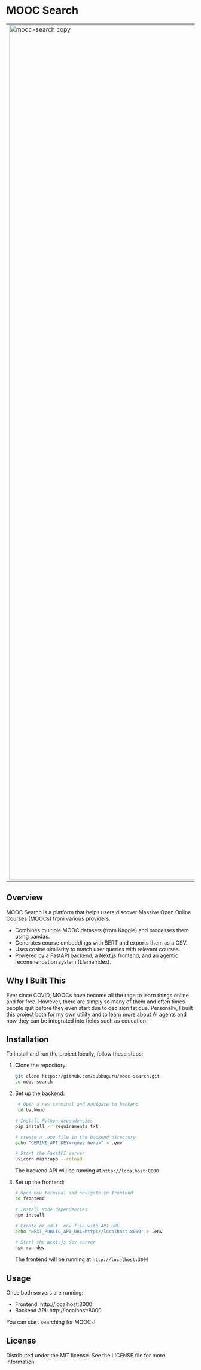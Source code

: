 # MOOC Search

<table>
  <tr>
    <td><img width="2284" alt="mooc-search copy" src="https://github.com/user-attachments/assets/330c865f-aa34-473a-8005-43a2e22e3ca5" /></td>
    <td><img width="2233" alt="image" src="https://github.com/user-attachments/assets/f185faa4-4b54-432e-bde2-533ea0e98210" /></td>
  </tr>
</table>



## Overview

MOOC Search is a platform that helps users discover Massive Open Online Courses (MOOCs) from various providers.

- Combines multiple MOOC datasets (from Kaggle) and processes them using pandas.
- Generates course embeddings with BERT and exports them as a CSV.
- Uses cosine similarity to match user queries with relevant courses.
- Powered by a FastAPI backend, a Next.js frontend, and an agentic recommendation system (LlamaIndex).

## Why I Built This

Ever since COVID, MOOCs have become all the rage to learn things online and for free. However, there are simply so many of them and often times people quit before they even start due to decision fatigue.
Personally, I built this project both for my own utility and to learn more about AI agents and how they can be integrated into fields such as education.

## Installation

To install and run the project locally, follow these steps:

1. Clone the repository:

   ```bash
   git clone https://github.com/subbuguru/mooc-search.git
   cd mooc-search
   ```

2. Set up the backend:

   ```bash
    # Open a new terminal and navigate to backend
    cd backend

   # Install Python dependencies
   pip install -r requirements.txt

   # create a .env file in the backend directory
   echo "GEMINI_API_KEY=<goes here>" > .env

   # Start the FastAPI server
   uvicorn main:app --reload
   ```

   The backend API will be running at `http://localhost:8000`

3. Set up the frontend:

   ```bash
   # Open new terminal and navigate to frontend
   cd frontend

   # Install Node dependencies
   npm install

   # Create or edit .env file with API URL
   echo "NEXT_PUBLIC_API_URL=http://localhost:8000" > .env

   # Start the Next.js dev server
   npm run dev
   ```

   The frontend will be running at `http://localhost:3000`

## Usage

Once both servers are running:

- Frontend: http://localhost:3000
- Backend API: http://localhost:8000

You can start searching for MOOCs!


## License

Distributed under the MIT license. See the LICENSE file for more information.



